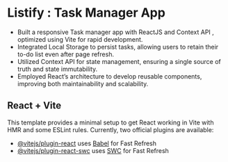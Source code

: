 
# Listify : Task Manager App
- Built a responsive Task manager app with ReactJS and Context API , optimized using Vite for rapid development.
- Integrated Local Storage to persist tasks, allowing users to retain their to-do list even after page refresh.
- Utilized Context API for state management, ensuring a single source of truth and state immutability.
- Employed React’s architecture to develop reusable components, improving both maintainability and scalability.

## React + Vite
This template provides a minimal setup to get React working in Vite with HMR and some ESLint rules.
Currently, two official plugins are available:

- [@vitejs/plugin-react](https://github.com/vitejs/vite-plugin-react/blob/main/packages/plugin-react/README.md) uses [Babel](https://babeljs.io/) for Fast Refresh
- [@vitejs/plugin-react-swc](https://github.com/vitejs/vite-plugin-react-swc) uses [SWC](https://swc.rs/) for Fast Refresh
